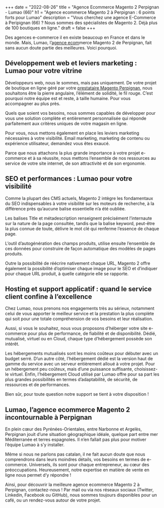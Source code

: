 +++
date = "2022-08-26"
title = "Agence Ecommerce Magento 2 Perpignan - Lumao (66)"
h1 = "Agence ecommerce Magento 2 à Perpignan : 6 points forts pour Lumao"
description = "Vous cherchez une agence E-Commerce à Peripignan (66) ? Nous sommes des spécialistes de Magento 2. Déjà plus de 100 boutiques en ligne."
draft = false
+++

Des agences e-commerce il en existe beaucoup en France et dans le monde. Mais, Lumao, l’[agence ecom](/agence-ecom/)merce Magento 2 de Perpignan, fait sans aucun doute partie des meilleures. Voici pourquoi.

## Développement web et leviers marketing : Lumao pour votre vitrine

Développeurs web, nous le sommes, mais pas uniquement. De votre projet de boutique en ligne géré par votre [prestataire Magento Perpignan](/ecommerce/cms/magento/prestataire/perpignan/), nous souhaitons être la pierre angulaire, l’élément de solidité, le fil rouge. C’est pourquoi notre équipe est et reste, à taille humaine. Pour vous accompagner au plus près.

Quels que soient vos besoins, nous sommes capables de développer pour vous une solution complète et entièrement personnalisée qui réponde parfaitement aux critères uniques de votre magasin en ligne.

Pour vous, nous mettons également en place les leviers marketing nécessaires à votre visibilité. Email marketing, marketing de contenu ou expérience utilisateur, demandez vous êtes exaucé.

Parce que nous attachons la plus grande importance à votre projet e-commerce et à sa réussite, nous mettons l’ensemble de nos ressources au service de votre site internet, de son attractivité et de son ergonomie.

## SEO et performances : Lumao pour votre visibilité

Comme la plupart des CMS actuels, Magento 2 intègre les fondamentaux du SEO indispensables à votre visibilité sur les moteurs de recherche, à la différence près qu’aucune balise essentielle n’a été oubliée.

Les balises Title et métadescription renseignent précisément l’internaute sur la nature de la page consultée, tandis que la balise keyword, peut-être la plus connue de toute, délivre le mot clé qui renferme l’essence de chaque page.

L’outil d’autogénération des champs produits, utilise ensuite l’ensemble de ces données pour construire de façon automatique des modèles de pages produits.

Outre la possibilité de réécrire nativement chaque URL, Magento 2 offre également la possibilité d’optimiser chaque image pour le SEO et d’indiquer pour chaque URL produit, à quelle catégorie elle se rapporte.

## Hosting et support applicatif : quand le service client confine à l’excellence

Chez Lumao, nous prenons nos engagements très au sérieux, notamment celui de vous apporter le meilleur service et la prestation la plus complète qui soit pour une totale compréhension de vos besoins et leur réalisation.

Aussi, si vous le souhaitez, nous vous proposons d’héberger votre site e-commerce pour plus de performance, de fiabilité et de disponibilité. Dédié, mutualisé, virtuel ou en Cloud, chaque type d’hébergement possède son intérêt.

Les hébergements mutualisés sont les moins coûteux pour débuter avec un budget serré. D’un autre côté, l’hébergement dédié est la version haut de gamme du service avec un serveur entièrement alloué à votre projet. Pour un hébergement peu coûteux, mais d’une puissance suffisante, choisissez-le virtuel. Enfin, l’hébergement Cloud utilisé par Lumao offre pour sa part les plus grandes possibilités en termes d’adaptabilité, de sécurité, de ressources et de performances.

Bien sûr, pour toute question notre support se tient à votre disposition !

## Lumao, l’agence ecommerce Magento 2 incontournable à Perpignan

En plein cœur des Pyrénées-Orientales, entre Narbonne et Argelès, Perpignan jouit d’une situation géographique idéale, quelque part entre mer Méditerranée et terres espagnoles. Il n’en fallait pas plus pour motiver l’équipe Lumao à s’y installer.

Même si nous ne parlons pas catalan, il ne fait aucun doute que nous comprendrons dans leurs moindres détails, vos besoins en termes de e-commerce. Universels, ils sont pour chaque entrepreneur, au cœur des préoccupations. Heureusement, notre expertise en matière de vente en ligne nous permet d’y répondre !

Ainsi, pour découvrir la meilleure agence ecommerce Magento 2 à Perpignan, contactez-nous ! Par mail ou via nos réseaux sociaux (Twitter, Linkedin, Facebook ou GitHub), nous sommes toujours disponibles pour un café, ou un rendez-vous autour de votre projet.
